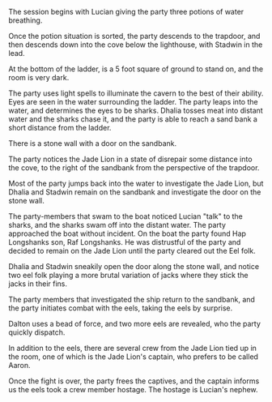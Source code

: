 <!-- TITLE: 2018-11-16 -->
<!-- SUBTITLE: The session of 2018-11-16 Earth, 3789-08-?? Ulpha -->

The session begins with Lucian giving the party three potions of water breathing.

Once the potion situation is sorted, the party descends to the trapdoor, and then descends down into the cove below the lighthouse, with Stadwin in the lead.

At the bottom of the ladder, is a 5 foot square of ground to stand on, and the room is very dark.

The party uses light spells to illuminate the cavern to the best of their ability. Eyes are seen in the water surrounding the ladder. The party leaps into the water, and determines the eyes to be sharks. Dhalia tosses meat into distant water and the sharks chase it, and the party is able to reach a sand bank a short distance from the ladder.

There is a stone wall with a door on the sandbank.

The party notices the Jade Lion in a state of disrepair some distance into the cove, to the right of the sandbank from the perspective of the trapdoor.

Most of the party jumps back into the water to investigate the Jade Lion, but Dhalia and Stadwin remain on the sandbank and investigate the door on the stone wall.

The party-members that swam to the boat noticed Lucian "talk" to the sharks, and the sharks swam off into the distant water. The party approached the boat without incident. On the boat the party found Hap Longshanks son, Raf Longshanks. He was distrustful of the party and decided to remain on the Jade Lion until the party cleared out the Eel folk.

Dhalia and Stadwin sneakily open the door along the stone wall, and notice two eel folk playing a more brutal variation of jacks where they stick the jacks in their fins.

The party members that investigated the ship return to the sandbank, and the party initiates combat with the eels, taking the eels by surprise.

Dalton uses a bead of force, and two more eels are revealed, who the party quickly dispatch.

In addition to the eels, there are several crew from the Jade Lion tied up in the room, one of which is the Jade Lion's captain, who prefers to be called Aaron.

Once the fight is over, the party frees the captives, and the captain informs us the eels took a crew member hostage. The hostage is Lucian's nephew.